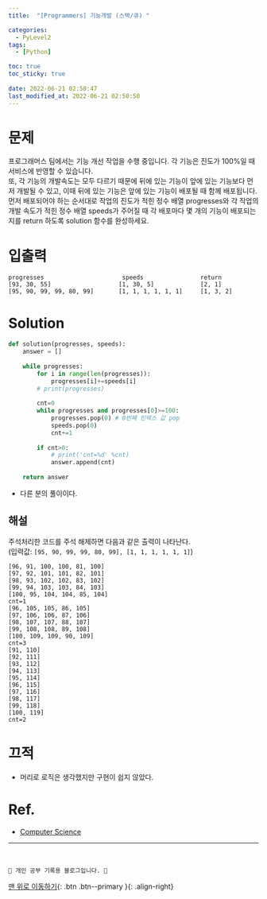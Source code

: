 ```yaml
---
title:  "[Programmers] 기능개발 (스택/큐) "

categories:
  - PyLevel2
tags:
  - [Python]

toc: true
toc_sticky: true
 
date: 2022-06-21 02:50:47
last_modified_at: 2022-06-21 02:50:50
---
```

# 문제
프로그래머스 팀에서는 기능 개선 작업을 수행 중입니다. 각 기능은 진도가 100%일 때 서비스에 반영할 수 있습니다.
<br>
또, 각 기능의 개발속도는 모두 다르기 때문에 뒤에 있는 기능이 앞에 있는 기능보다 먼저 개발될 수 있고, 이때 뒤에 있는 기능은 앞에 있는 기능이 배포될 때 함께 배포됩니다.
<br>
먼저 배포되어야 하는 순서대로 작업의 진도가 적힌 정수 배열 progresses와 각 작업의 개발 속도가 적힌 정수 배열 speeds가 주어질 때 각 배포마다 몇 개의 기능이 배포되는지를 return 하도록 solution 함수를 완성하세요.

# 입출력
```
progresses	                    speeds	              return
[93, 30, 55]	               [1, 30, 5]	          [2, 1]
[95, 90, 99, 99, 80, 99]       [1, 1, 1, 1, 1, 1]	  [1, 3, 2]
```

# Solution 
```py   
def solution(progresses, speeds):
    answer = []
    
    while progresses:
        for i in range(len(progresses)):
            progresses[i]+=speeds[i]
        # print(progresses)
            
        cnt=0
        while progresses and progresses[0]>=100:
            progresses.pop(0) # 0번째 인덱스 값 pop
            speeds.pop(0)
            cnt+=1
            
        if cnt>0:
            # print('cnt=%d' %cnt)
            answer.append(cnt)
            
    return answer
```
- 다른 분의 풀이이다.

## 해설
주석처리한 코드를 주석 해제하면 다음과 같은 출력이 나타난다.<br>
(입력값: `[95, 90, 99, 99, 80, 99], [1, 1, 1, 1, 1, 1]`)
```
[96, 91, 100, 100, 81, 100]
[97, 92, 101, 101, 82, 101]
[98, 93, 102, 102, 83, 102]
[99, 94, 103, 103, 84, 103]
[100, 95, 104, 104, 85, 104]
cnt=1
[96, 105, 105, 86, 105]
[97, 106, 106, 87, 106]
[98, 107, 107, 88, 107]
[99, 108, 108, 89, 108]
[100, 109, 109, 90, 109]
cnt=3
[91, 110]
[92, 111]
[93, 112]
[94, 113]
[95, 114]
[96, 115]
[97, 116]
[98, 117]
[99, 118]
[100, 119]
cnt=2
```

# 끄적
- 머리로 로직은 생각했지만 구현이 쉽지 않았다.

# Ref.
- [Computer Science](https://pf333.tistory.com/47)

***
<br>

    💛 개인 공부 기록용 블로그입니다. 👻

[맨 위로 이동하기](#){: .btn .btn--primary }{: .align-right}